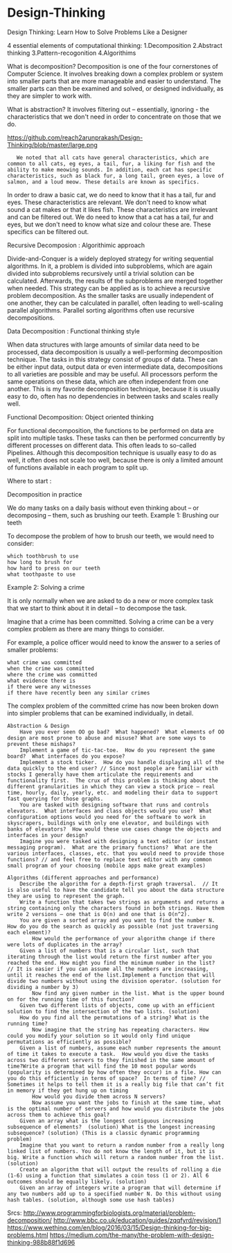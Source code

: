 # Design-Thinking


Design Thinking: Learn How to Solve Problems Like a Designer

4 essential elements of computational thinking:
   1.Decomposition
   2.Abstract thinking
   3.Pattern-recogonition
   4.Algorithims

What is decomposition?
     Decomposition is one of the four cornerstones of Computer Science. It involves breaking down a complex problem or system into smaller parts that are more manageable and easier to understand. The smaller parts can then be examined and solved, or designed individually, as they are simpler to work with.

What is abstraction?
      It involves filtering out – essentially, ignoring - the characteristics that we don't need in order to concentrate on those that we do.

https://github.com/reach2arunprakash/Design-Thinking/blob/master/large.png

       We noted that all cats have general characteristics, which are common to all cats, eg eyes, a tail, fur, a liking for fish and the ability to make meowing sounds. In addition, each cat has specific characteristics, such as black fur, a long tail, green eyes, a love of salmon, and a loud meow. These details are known as specifics.

In order to draw a basic cat, we do need to know that it has a tail, fur and eyes. These characteristics are relevant. We don't need to know what sound a cat makes or that it likes fish. These characteristics are irrelevant and can be filtered out. We do need to know that a cat has a tail, fur and eyes, but we don't need to know what size and colour these are. These specifics can be filtered out.


Recursive Decomposion : Algorithimic approach

Divide-and-Conquer is a widely deployed strategy for writing sequential algorithms. In it, a problem is divided into subproblems, which are again divided into subproblems recursively until a trivial solution can be calculated. Afterwards, the results of the subproblems are merged together when needed. This strategy can be applied as is to achieve a recursive problem decomposition. As the smaller tasks are usually independent of one another, they can be calculated in parallel, often leading to well-scaling parallel algorithms. Parallel sorting algorithms often use recursive decompositions.

Data Decomposition : Functional thinking style

When data structures with large amounts of similar data need to be processed, data decomposition is usually a well-performing decomposition technique. The tasks in this strategy consist of groups of data. These can be either input data, output data or even intermediate data, decompositions to all varieties are possible and may be useful. All processors perform the same operations on these data, which are often independent from one another. This is my favorite decomposition technique, because it is usually easy to do, often has no dependencies in between tasks and scales really well.

Functional Decomposition: Object oriented thinking

For functional decomposition, the functions to be performed on data are split into multiple tasks. These tasks can then be performed concurrently by different processes on different data. This often leads to so-called Pipelines. Although this decomposition technique is usually easy to do as well, it often does not scale too well, because there is only a limited amount of functions available in each program to split up.

Where to start :

Decomposition in practice

We do many tasks on a daily basis without even thinking about – or decomposing – them, such as brushing our teeth.
Example 1: Brushing our teeth

To decompose the problem of how to brush our teeth, we would need to consider:

    which toothbrush to use
    how long to brush for
    how hard to press on our teeth
    what toothpaste to use

Example 2: Solving a crime

It is only normally when we are asked to do a new or more complex task that we start to think about it in detail – to decompose the task.

Imagine that a crime has been committed. Solving a crime can be a very complex problem as there are many things to consider.

For example, a police officer would need to know the answer to a series of smaller problems:

    what crime was committed
    when the crime was committed
    where the crime was committed
    what evidence there is
    if there were any witnesses
    if there have recently been any similar crimes

The complex problem of the committed crime has now been broken down into simpler problems that can be examined individually, in detail.




    Abstraction & Design
        Have you ever seen OO go bad?  What happened?  What elements of OO design are most prone to abuse and misuse? What are some ways to prevent these mishaps?
        Implement a game of tic-tac-toe.  How do you represent the game board?  What interfaces do you expose?
        Implement a stock ticker.  How do you handle displaying all of the data quickly to the end user? // Since most people are familiar with stocks I generally have them articulate the requirements and functionality first.  The crux of this problem is thinking about the different granularities in which they can view a stock price – real time, hourly, daily, yearly, etc. and modeling their data to support fast querying for those graphs.
        You are tasked with designing software that runs and controls elevators.  What interfaces and class objects would you use?  What configuration options would you need for the software to work in skyscrapers, buildings with only one elevator, and buildings with banks of elevators?  How would these use cases change the objects and interfaces in your design?
        Imagine you were tasked with designing a text editor (or instant messaging program).  What are the primary functions?  What are the various interfaces, classes, etc. that you would need to provide those functions? // and feel free to replace text editor with any common small program of your choosing (mobile apps make great examples)

    Algorithms (different approaches and performance)
        Describe the algorithm for a depth-first graph traversal.  // It is also useful to have the candidate tell you about the data structure they are using to represent the graph.
        Write a function that takes two strings as arguments and returns a string containing only the characters found in both strings. Have them write 2 versions – one that is O(n) and one that is O(n^2).
        You are given a sorted array and you want to find the number N. How do you do the search as quickly as possible (not just traversing each element)?
            How would the performance of your algorithm change if there were lots of duplicates in the array?
        Given a list of numbers that is a circular list, such that iterating through the list would return the first number after you reached the end. How might you find the minimum number in the list?  // It is easier if you can assume all the numbers are increasing, until it reaches the end of the list.Implement a function that will divide two numbers without using the division operator. (solution for dividing a number by 3)
            Now find any given number in the list. What is the upper bound on for the running time of this function?
        Given two different lists of objects, come up with an efficient solution to find the intersection of the two lists. (solution)
        How do you find all the permutations of a string? What is the running time?
            Now imagine that the string has repeating characters. How could you modify your solution so it would only find unique permutations as efficiently as possible?
        Given a list of numbers, assume each number represents the amount of time it takes to execute a task.  How would you dive the tasks across two different servers to they finished in the same amount of time?Write a program that will find the 10 most popular words (popularity is determined by how often they occur) in a file. How can you do this efficiently in terms of space?  In terms of time? // Sometimes it helps to tell them it is a really big file that can’t fit in memory if they get hung up on timing
            How would you divide them across N servers?
            Now assume you want the jobs to finish at the same time, what is the optimal number of servers and how would you distribute the jobs across them to achieve this goal?
        Given an array what is the longest contiguous increasing subsequence of elements?  (solution) What is the longest increasing subsequence? (solution) (This is a classic dynamic programming problem)
        Imagine that you want to return a random number from a really long linked list of numbers. You do not know the length of it, but it is big. Write a function which will return a random number from the list. (solution)
        Create an algorithm that will output the results of rolling a die (1-6) using a function that simulates a coin toss (1 or 2). All 6 outcomes should be equally likely. (solution)
        Given an array of integers write a program that will determine if any two numbers add up to a specified number N. Do this without using hash tables. (solution, although some use hash tables)















Srcs:
http://www.programmingforbiologists.org/material/problem-decomposition/
http://www.bbc.co.uk/education/guides/zqqfyrd/revision/1
https://www.wethinq.com/en/blog/2016/03/15/Design-thinking-for-big-problems.html
https://medium.com/the-many/the-problem-with-design-thinking-988b88f1d696
